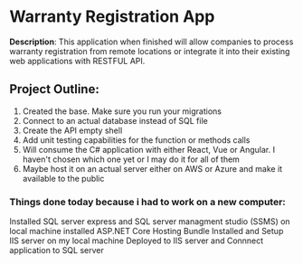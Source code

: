 # Warranty Registration App

**Description**: 
This application when finished will allow companies to process warranty registration from remote locations or integrate it into their existing web applications with RESTFUL API.

## Project Outline:
1. Created the base. Make sure you run your migrations
2. Connect to an actual database instead of SQL file
3. Create the API empty shell
4. Add unit testing capabilities for the function or methods calls
5. Will consume the C# application with either React, Vue or Angular. I haven't chosen which one yet or I may do it for all of them
7. Maybe host it on an actual server either on AWS or Azure and make it available to the public

### Things done today because i had to work on a new computer:
Installed SQL server express and SQL server managment studio (SSMS) on local machine
installed ASP.NET Core Hosting Bundle
Installed and Setup IIS server on my local machine
Deployed to IIS server and Connnect application to SQL server